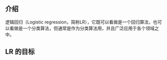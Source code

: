 ## 介绍
逻辑回归（Logistic regression，简称LR），它既可以看做是一个回归算法，也可以看做是一个分类算法，但通常是作为分类算法用，并且广泛应用于各个领域之中。

## LR 的目标

